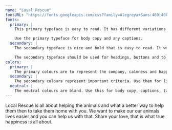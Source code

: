 ```yaml
---
name: "Loyal Rescue"
fontURL: "https://fonts.googleapis.com/css?family=Alegreya+Sans:400,400i,700|Source+Code+Pro:400,700"
fonts:
  primary: |
    This primary typeface is easy to read. It has different variations of type and style. It looks good shrunk down to 8 point and can be identified as body copy type.

    Use the primary typeface for body copy and any captions.
  secondary: |
    The secondary typeface is nice and bold that is easy to read. It would work well with emphasis and any headers and sub-headers.

    The secondary typeface should be used for headings, buttons and to highlight important things for the consumer to be aware of.
colors:
  primary: |
    The primary colours are to represent the company, calmness and happiness. Use them for headers, footers and emphasis where needed.
  secondary: |
    The secondary colours represent important criteria. Use them for links or when you want an extra pop.
  neutral: |
    The neutral colours are bland. Use this for body copy, captions, tables and other normal things.
---
```


Local Rescue is all about helping the animals and what a better way to help them then to take them home with you. We want to make our our animals lives easier and you can help us with that. Share your love, that is what true happiness is all about.
